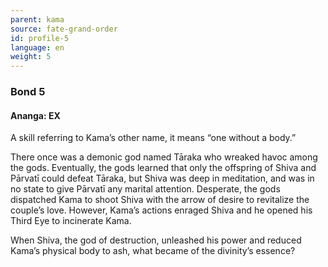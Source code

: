 ```yaml
---
parent: kama
source: fate-grand-order
id: profile-5
language: en
weight: 5
---
```


### Bond 5

#### Ananga: EX

A skill referring to Kama’s other name, it means “one without a body.”

There once was a demonic god named Tāraka who wreaked havoc among the gods. Eventually, the gods learned that only the offspring of Shiva and Pārvatī could defeat Tāraka, but Shiva was deep in meditation, and was in no state to give Pārvatī any marital attention. Desperate, the gods dispatched Kama to shoot Shiva with the arrow of desire to revitalize the couple’s love. However, Kama’s actions enraged Shiva and he opened his Third Eye to incinerate Kama.

When Shiva, the god of destruction, unleashed his power and reduced Kama’s physical body to ash, what became of the divinity’s essence?

